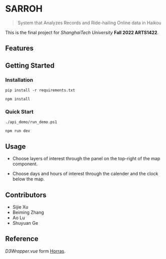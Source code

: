 ﻿# SARROH

> System that Analyzes Records and Ride-hailing Online data in Haikou

This is the final project for *ShanghaiTech University* **Fall 2022 ARTS1422**.

## Features

## Getting Started

### Installation

```
pip install -r requirements.txt
```

```
npm install
```

### Quick Start

```
./api_demo/run_demo.ps1
```

```
npm run dev
```

## Usage

+ Choose layers of interest through the panel on the top-right of the map component.

+ Choose days and hours of interest through the calender and the clock below the map.

## Contributors

+ Sijie Xu
+ Beiming Zhang
+ Ao Lu
+ Shuyuan Ge

## Reference

*D3Wrapper.vue* form [Horras](https://github.com/yanglinshu/horras/blob/main/src/components/d3/core/D3Wrapper.vue).